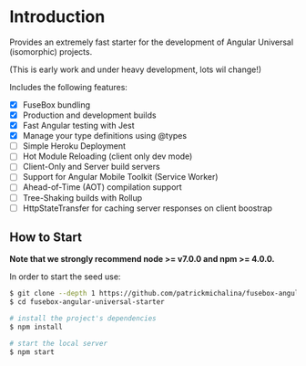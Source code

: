 # Introduction

Provides an extremely fast starter for the development of Angular Universal (isomorphic) projects.

(This is early work and under heavy development, lots wil change!)

Includes the following features:
- [x] FuseBox bundling
- [x] Production and development builds
- [x] Fast Angular testing with Jest
- [x] Manage your type definitions using @types
- [ ] Simple Heroku Deployment
- [ ] Hot Module Reloading (client only dev mode)
- [ ] Client-Only and Server build servers
- [ ] Support for Angular Mobile Toolkit (Service Worker)
- [ ] Ahead-of-Time (AOT) compilation support
- [ ] Tree-Shaking builds with Rollup
- [ ] HttpStateTransfer for caching server responses on client boostrap

## How to Start

**Note that we strongly recommend node >= v7.0.0 and npm >= 4.0.0.**

In order to start the seed use:


```bash
$ git clone --depth 1 https://github.com/patrickmichalina/fusebox-angular-universal-starter
$ cd fusebox-angular-universal-starter

# install the project's dependencies
$ npm install

# start the local server
$ npm start

```